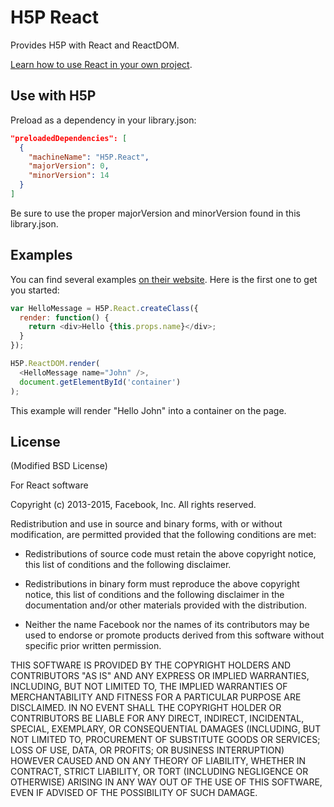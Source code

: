 H5P React
==========

Provides H5P with React and ReactDOM.

[Learn how to use React in your own project](https://facebook.github.io/react/docs/getting-started.html).

## Use with H5P

Preload as a dependency in your library.json:

```json
"preloadedDependencies": [
  {
    "machineName": "H5P.React",
    "majorVersion": 0,
    "minorVersion": 14
  }
]
```

Be sure to use the proper majorVersion and minorVersion found in this library.json.

## Examples

You can find several examples [on their website](https://facebook.github.io/react/). Here is the first one to get you started:

```js
var HelloMessage = H5P.React.createClass({
  render: function() {
    return <div>Hello {this.props.name}</div>;
  }
});

H5P.ReactDOM.render(
  <HelloMessage name="John" />,
  document.getElementById('container')
);
```

This example will render "Hello John" into a container on the page.

## License

(Modified BSD License)

For React software

Copyright (c) 2013-2015, Facebook, Inc.
All rights reserved.

Redistribution and use in source and binary forms, with or without modification,
are permitted provided that the following conditions are met:

 * Redistributions of source code must retain the above copyright notice, this
   list of conditions and the following disclaimer.

 * Redistributions in binary form must reproduce the above copyright notice,
   this list of conditions and the following disclaimer in the documentation
   and/or other materials provided with the distribution.

 * Neither the name Facebook nor the names of its contributors may be used to
   endorse or promote products derived from this software without specific
   prior written permission.

THIS SOFTWARE IS PROVIDED BY THE COPYRIGHT HOLDERS AND CONTRIBUTORS "AS IS" AND
ANY EXPRESS OR IMPLIED WARRANTIES, INCLUDING, BUT NOT LIMITED TO, THE IMPLIED
WARRANTIES OF MERCHANTABILITY AND FITNESS FOR A PARTICULAR PURPOSE ARE
DISCLAIMED. IN NO EVENT SHALL THE COPYRIGHT HOLDER OR CONTRIBUTORS BE LIABLE FOR
ANY DIRECT, INDIRECT, INCIDENTAL, SPECIAL, EXEMPLARY, OR CONSEQUENTIAL DAMAGES
(INCLUDING, BUT NOT LIMITED TO, PROCUREMENT OF SUBSTITUTE GOODS OR SERVICES;
LOSS OF USE, DATA, OR PROFITS; OR BUSINESS INTERRUPTION) HOWEVER CAUSED AND ON
ANY THEORY OF LIABILITY, WHETHER IN CONTRACT, STRICT LIABILITY, OR TORT
(INCLUDING NEGLIGENCE OR OTHERWISE) ARISING IN ANY WAY OUT OF THE USE OF THIS
SOFTWARE, EVEN IF ADVISED OF THE POSSIBILITY OF SUCH DAMAGE.
